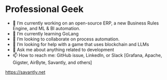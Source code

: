 # Professional Geek

- 🔭 I’m currently working on an open-source ERP, a new Business Rules Engine, and ML & BI automation.
- 🌱 I’m currently learning GoLang 
- 👯 I’m looking to collaborate on process automation.
- 🤔 I’m looking for help with a game that uses blockchain and LLMs
- 💬 Ask me about anything related to development
- 📫 How to reach me: GitHub issue, LinkedIn, or Slack [Grafana, Apache, Gigster, AirByte, Savantly, and others]

https://savantly.net
